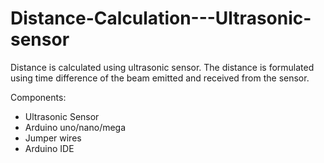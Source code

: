 # Distance-Calculation---Ultrasonic-sensor
Distance is calculated using ultrasonic sensor. The distance is formulated using time difference of the beam emitted and received from the sensor.


Components:
- Ultrasonic Sensor 
- Arduino uno/nano/mega
- Jumper wires
- Arduino IDE
